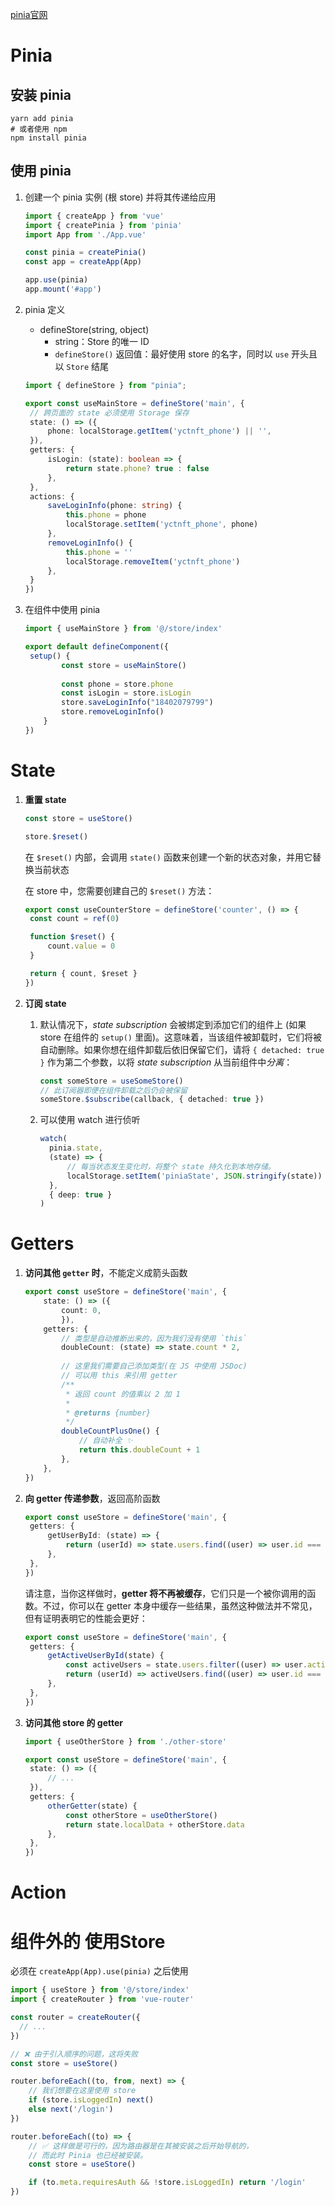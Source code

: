 [pinia官网](https://pinia.vuejs.org/core-concepts "pinia")

# Pinia

## 安装 pinia

```shell
yarn add pinia
# 或者使用 npm
npm install pinia
```



## 使用 pinia

1. 创建一个 pinia 实例 (根 store) 并将其传递给应用

   ```typescript
   import { createApp } from 'vue'
   import { createPinia } from 'pinia'
   import App from './App.vue'
   
   const pinia = createPinia()
   const app = createApp(App)
   
   app.use(pinia)
   app.mount('#app')
   ```

2. pinia 定义

   - defineStore(string, object)
     - string：Store 的唯一 ID
     - `defineStore()` 返回值：最好使用 store 的名字，同时以 `use` 开头且以 `Store` 结尾

   ```typescript
   import { defineStore } from "pinia";
   
   export const useMainStore = defineStore('main', {
   	// 跨页面的 state 必须使用 Storage 保存
   	state: () => ({
   		phone: localStorage.getItem('yctnft_phone') || '',
   	}),
   	getters: {
   		isLogin: (state): boolean => {
   			return state.phone? true : false
   		},
   	},
   	actions: {
   		saveLoginInfo(phone: string) {
   			this.phone = phone
   			localStorage.setItem('yctnft_phone', phone)
   		},
   		removeLoginInfo() {
   			this.phone = ''
   			localStorage.removeItem('yctnft_phone')
   		},
   	}
   })
   
   ```

3. 在组件中使用 pinia

   ```typescript
   import { useMainStore } from '@/store/index'
   
   export default defineComponent({
   	setup() {
           const store = useMainStore()
           
           const phone = store.phone
           const isLogin = store.isLogin
           store.saveLoginInfo("18402079799")
           store.removeLoginInfo()
       }
   })
   ```



# State

1. **重置 state**

   ```typescript
   const store = useStore()
   
   store.$reset()
   ```

   在 `$reset()` 内部，会调用 `state()` 函数来创建一个新的状态对象，并用它替换当前状态

   在 store 中，您需要创建自己的 `$reset()` 方法：

   ```typescript
   export const useCounterStore = defineStore('counter', () => {
   	const count = ref(0)
   
   	function $reset() {
   		count.value = 0
   	}
   
   	return { count, $reset }
   })
   ```

2. **订阅 state**

   1. 默认情况下，*state subscription* 会被绑定到添加它们的组件上 (如果 store 在组件的 `setup()` 里面)。这意味着，当该组件被卸载时，它们将被自动删除。如果你想在组件卸载后依旧保留它们，请将 `{ detached: true }` 作为第二个参数，以将 *state subscription* 从当前组件中*分离*：

      ```typescript
      const someStore = useSomeStore()
      // 此订阅器即便在组件卸载之后仍会被保留
      someStore.$subscribe(callback, { detached: true })
      ```

   2. 可以使用 watch 进行侦听

      ```typescript
      watch(
      	pinia.state,
      	(state) => {
      		// 每当状态发生变化时，将整个 state 持久化到本地存储。
      		localStorage.setItem('piniaState', JSON.stringify(state))
      	},
      	{ deep: true }
      )
      ```



# Getters

1. **访问其他 `getter` 时**，不能定义成箭头函数

   ```typescript
   export const useStore = defineStore('main', {
       state: () => ({
           count: 0,
           }),
       getters: {
           // 类型是自动推断出来的，因为我们没有使用 `this`
           doubleCount: (state) => state.count * 2,
           
           // 这里我们需要自己添加类型(在 JS 中使用 JSDoc)
           // 可以用 this 来引用 getter
           /**
            * 返回 count 的值乘以 2 加 1
            *
            * @returns {number}
            */
           doubleCountPlusOne() {
               // 自动补全 ✨
               return this.doubleCount + 1
           },
       },
   })
   ```

2. **向 getter 传递参数**，返回高阶函数

   ```typescript
   export const useStore = defineStore('main', {
   	getters: {
   		getUserById: (state) => {
   			return (userId) => state.users.find((user) => user.id === userId)
   		},
   	},
   })
   ```

   请注意，当你这样做时，**getter 将不再被缓存**，它们只是一个被你调用的函数。不过，你可以在 getter 本身中缓存一些结果，虽然这种做法并不常见，但有证明表明它的性能会更好：

   ```typescript
   export const useStore = defineStore('main', {
   	getters: {
   		getActiveUserById(state) {
   			const activeUsers = state.users.filter((user) => user.active)
   			return (userId) => activeUsers.find((user) => user.id === userId)
   		},
   	},
   })
   ```

3. **访问其他 store 的 getter**

   ```typescript
   import { useOtherStore } from './other-store'
   
   export const useStore = defineStore('main', {
   	state: () => ({
   		// ...
   	}),
   	getters: {
   		otherGetter(state) {
   			const otherStore = useOtherStore()
   			return state.localData + otherStore.data
   		},
   	},
   })
   ```



# Action





# 组件外的 使用Store

必须在 `createApp(App).use(pinia)` 之后使用

```typescript
import { useStore } from '@/store/index'
import { createRouter } from 'vue-router'

const router = createRouter({
  // ...
})

// ❌ 由于引入顺序的问题，这将失败
const store = useStore()

router.beforeEach((to, from, next) => {
    // 我们想要在这里使用 store
    if (store.isLoggedIn) next()
    else next('/login')
})

router.beforeEach((to) => {
    // ✅ 这样做是可行的，因为路由器是在其被安装之后开始导航的，
    // 而此时 Pinia 也已经被安装。
    const store = useStore()

    if (to.meta.requiresAuth && !store.isLoggedIn) return '/login'
})
```

